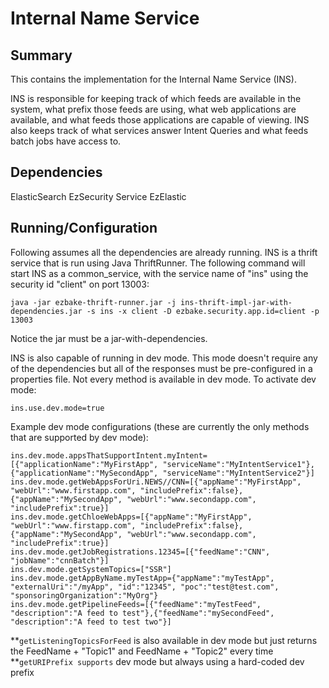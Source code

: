 Internal Name Service
===

Summary
---
This contains the implementation for the Internal Name Service (INS).

INS is responsible for keeping track of which feeds are available in the system, what prefix those feeds are using, what web applications are available, and what feeds those applications are capable of viewing.  INS also keeps track of what services answer Intent Queries and what feeds batch jobs have access to.

Dependencies 
---
ElasticSearch
EzSecurity Service
EzElastic

Running/Configuration
---
Following assumes all the dependencies are already running.
INS is a thrift service that is run using Java ThriftRunner.  The following command will start INS as a common_service, with the service name of "ins" using the security id "client" on port 13003:
```
java -jar ezbake-thrift-runner.jar -j ins-thrift-impl-jar-with-dependencies.jar -s ins -x client -D ezbake.security.app.id=client -p 13003
```
Notice the jar must be a jar-with-dependencies.

INS is also capable of running in dev mode.  This mode doesn't require any of the dependencies but all of the responses must be pre-configured in a properties file.
Not every method is available in dev mode. 
To activate dev mode:
```
ins.use.dev.mode=true
```

Example dev mode configurations (these are currently the only methods that are supported by dev mode):
```
ins.dev.mode.appsThatSupportIntent.myIntent=[{"applicationName":"MyFirstApp", "serviceName":"MyIntentService1"},{"applicationName":"MySecondApp", "serviceName":"MyIntentService2"}]
ins.dev.mode.getWebAppsForUri.NEWS//CNN=[{"appName":"MyFirstApp", "webUrl":"www.firstapp.com", "includePrefix":false},{"appName":"MySecondApp", "webUrl":"www.secondapp.com", "includePrefix":true}]
ins.dev.mode.getChloeWebApps=[{"appName":"MyFirstApp", "webUrl":"www.firstapp.com", "includePrefix":false},{"appName":"MySecondApp", "webUrl":"www.secondapp.com", "includePrefix":true}]
ins.dev.mode.getJobRegistrations.12345=[{"feedName":"CNN", "jobName":"cnnBatch"}]
ins.dev.mode.getSystemTopics=["SSR"]
ins.dev.mode.getAppByName.myTestApp={"appName":"myTestApp", "externalUri":"/myApp", "id":"12345", "poc":"test@test.com", "sponsoringOrganization":"MyOrg"}
ins.dev.mode.getPipelineFeeds=[{"feedName":"myTestFeed", "description":"A feed to test"},{"feedName":"mySecondFeed", "description":"A feed to test two"}]
```   
**`getListeningTopicsForFeed` is also available in dev mode but just returns the FeedName + "Topic1" and FeedName + "Topic2" every time
**`getURIPrefix supports` dev mode but always using a hard-coded dev prefix